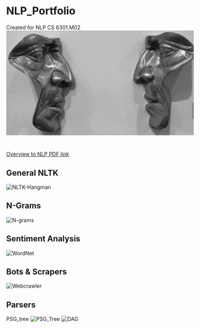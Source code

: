 # NLP_Portfolio
Created for NLP CS 6301.M02
 ![](https://github.com/jacobvillegas/NLP_Portfolio/blob/5b519bb4a0ea3e7cf88be617e74b1e6ac1cd4da1/IMG_0441.jpeg)
#
[Overview to NLP PDF link](https://github.com/jacobvillegas/NLP_Portfolio/raw/e8e8c411a0dde7aa6af9c66121bd179009c4f81f/OverviewofNLP.pdf)

## General NLTK
![NLTK-Hangman](https://github.com/jacobvillegas/NLP_Portfolio/tree/main/NLTK-tokenization)

## N-Grams
![N-grams](https://github.com/jacobvillegas/NLP_Portfolio/tree/main/N-Grams)

## Sentiment Analysis
![WordNet](https://github.com/jacobvillegas/NLP_Portfolio/tree/main/WordNet)

## Bots & Scrapers

![Webcrawler](https://github.com/jacobvillegas/NLP_Portfolio/tree/main/WebCrawler)

## Parsers
PSG_tree
![PSG_Tree](https://github.com/jacobvillegas/NLP_Portfolio/blob/main/Parsing/4711D70C-7464-4B9D-AB46-2B7F6166E29E.heic)
![DAG]()
